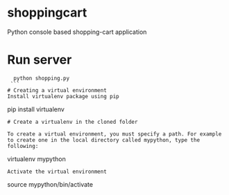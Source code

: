 # shoppingcart
Python console based shopping-cart application

# Run server
   ```
     python shopping.py
    ```
# Creating a virtual environment
Install virtualenv package using pip
```
pip install virtualenv
```
# Create a virtualenv in the cloned folder

To create a virtual environment, you must specify a path. For example to create one in the local directory called mypython, type the following:
```
virtualenv mypython
```
Activate the virtual environment
```
source mypython/bin/activate
```
